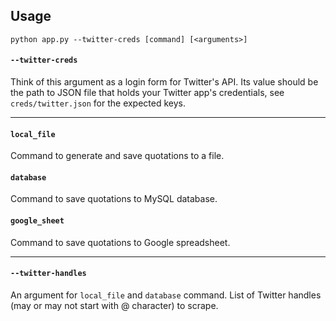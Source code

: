 ## Usage
```shell
python app.py --twitter-creds [command] [<arguments>]
```

#### `--twitter-creds`
Think of this argument as a login form for Twitter's API. Its value should be the path to JSON file that holds your Twitter app's credentials, see `creds/twitter.json` for the expected keys.

---

#### `local_file`
Command to generate and save quotations to a file.

#### `database`
Command to save quotations to MySQL database.

#### `google_sheet`
Command to save quotations to Google spreadsheet.

---

#### `--twitter-handles`
An argument for `local_file` and `database` command. List of Twitter handles (may or may not start with @ character) to scrape.